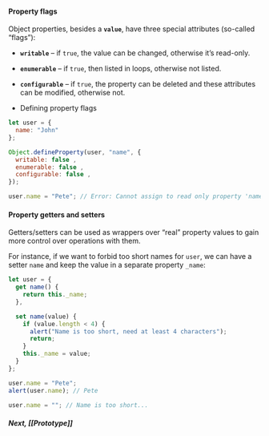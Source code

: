
#### Property flags

Object properties, besides a **`value`**, have three special attributes (so-called “flags”):

-   **`writable`** – if `true`, the value can be changed, otherwise it’s read-only.
-   **`enumerable`** – if `true`, then listed in loops, otherwise not listed.
-   **`configurable`** – if `true`, the property can be deleted and these attributes can be modified, otherwise not.

- Defining property flags
```javascript
let user = {
  name: "John"
};

Object.defineProperty(user, "name", {
  writable: false ,
  enumerable: false ,
  configurable: false ,
});

user.name = "Pete"; // Error: Cannot assign to read only property 'name'
```


#### Property getters and setters

Getters/setters can be used as wrappers over “real” property values to gain more control over operations with them.

For instance, if we want to forbid too short names for `user`, we can have a setter `name` and keep the value in a separate property `_name`:

```javascript
let user = {
  get name() {
    return this._name;
  },

  set name(value) {
    if (value.length < 4) {
      alert("Name is too short, need at least 4 characters");
      return;
    }
    this._name = value;
  }
};

user.name = "Pete";
alert(user.name); // Pete

user.name = ""; // Name is too short...
```



##### Next, [[Prototype]]
